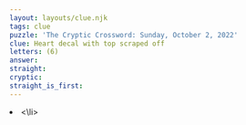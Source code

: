 ```yaml
---
layout: layouts/clue.njk
tags: clue
puzzle: 'The Cryptic Crossword: Sunday, October 2, 2022'
clue: Heart decal with top scraped off
letters: (6)
answer:
straight:
cryptic:
straight_is_first:
---
```

<li><\li>